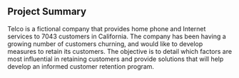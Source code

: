 ## Project Summary

Telco is a fictional company that provides home phone and Internet services to 7043 customers in California. The company has been having a growing number of customers churning, and would like to develop measures to retain its customers. The objective is to detail which factors are most influential in retaining customers and provide solutions that will help develop an informed customer retention program.
